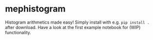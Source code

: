 # mephistogram
Histogram arithmetics made easy! Simply install with e.g. `pip install .` after download. Have a look at the first example notebook for (WIP) functionality.
